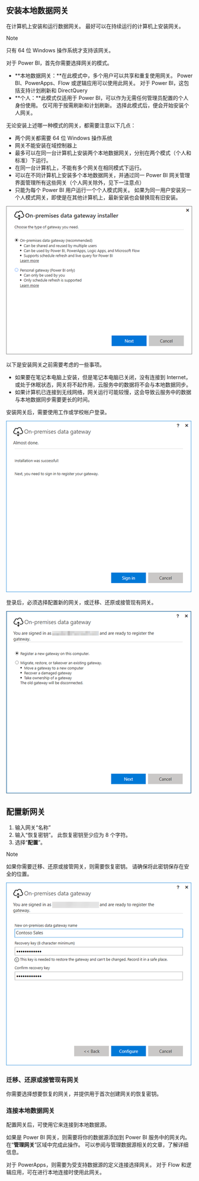 ## <a name="install-the-on-premises-data-gateway"></a>安装本地数据网关
在计算机上安装和运行数据网关。 最好可以在持续运行的计算机上安装网关。

> [!NOTE]
> 只有 64 位 Windows 操作系统才支持该网关。
> 
> 

对于 Power BI，首先你需要选择网关的模式。

* **本地数据网关：**在此模式中，多个用户可以共享和重复使用网关。 Power BI、PowerApps、Flow 或逻辑应用可以使用此网关。 对于 Power BI，这包括支持计划刷新和 DirectQuery
* **个人：**此模式仅适用于 Power BI，可以作为无需任何管理员配置的个人身份使用。 仅可用于按需刷新和计划刷新。 选择此模式后，便会开始安装个人网关。

无论安装上述哪一种模式的网关，都需要注意以下几点：

* 两个网关都需要 64 位 Windows 操作系统
* 网关不能安装在域控制器上
* 最多可以在同一台计算机上安装两个本地数据网关，分别在两个模式（个人和标准）下运行。 
* 在同一台计算机上，不能有多个网关在相同模式下运行。
* 可以在不同计算机上安装多个本地数据网关，并通过同一 Power BI 网关管理界面管理所有这些网关（个人网关除外，见下一注意点）
* 只能为每个 Power BI 用户运行一个个人模式网关。 如果为同一用户安装另一个人模式网关，即使是在其他计算机上，最新安装也会替换现有旧安装。

![On-prem-data-gateway-install-powerbi](./media/gateway-onprem-install-include/on-prem-data-gateway-install-powerbi.png)

以下是安装网关之前需要考虑的一些事项。

* 如果要在笔记本电脑上安装，但是笔记本电脑已关闭，没有连接到 Internet，或处于休眠状态，网关将不起作用，云服务中的数据将不会与本地数据同步。
* 如果计算机已连接到无线网络，网关运行可能较慢，这会导致云服务中的数据与本地数据同步需要更长的时间。

安装网关后，需要使用工作或学校帐户登录。

![On-prem-data-gateway-install-signin](./media/gateway-onprem-install-include/on-prem-data-gateway-install-signin.png)

登录后，必须选择配置新的网关，或迁移、还原或接管现有网关。

![On-prem-data-gateway-install-register-recovery](./media/gateway-onprem-install-include/on-prem-data-gateway-install-register-recovery.png)

## <a name="configure-a-new-gateway"></a>配置新网关
1. 输入网关“名称”
2. 输入“恢复密钥”。 此恢复密钥至少应为 8 个字符。
3. 选择“**配置**”。

> [!NOTE]
> 如果你需要迁移、还原或接管网关，则需要恢复密钥。 请确保将此密钥保存在安全的位置。
> 
> 

![On-prem-data-gateway-install-recovery](./media/gateway-onprem-install-include/on-prem-data-gateway-install-recovery.png)

### <a name="migrate-restore-or-take-over-an-existing-gateway"></a>迁移、还原或接管现有网关
你需要选择想要恢复的网关，并提供用于首次创建网关的恢复密钥。

### <a name="on-premises-data-gateway-connected"></a>连接本地数据网关
配置网关后，可使用它来连接到本地数据源。

如果是 Power BI 网关，则需要将你的数据源添加到 Power BI 服务中的网关内。 在“**管理网关**”区域中完成此操作。 可以参阅与管理数据源相关的文章，了解详细信息。

对于 PowerApps，则需要为受支持数据源的定义连接选择网关。 对于 Flow 和逻辑应用，可在进行本地连接时使用此网关。

